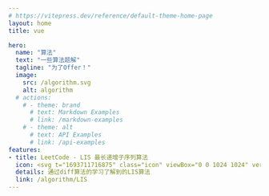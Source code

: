 ```yaml
---
# https://vitepress.dev/reference/default-theme-home-page
layout: home
title: vue

hero:
  name: "算法"
  text: "一些算法题解"
  tagline: "为了Offer！"
  image:
    src: /algorithm.svg
    alt: algorithm
  # actions:
    # - theme: brand
      # text: Markdown Examples
      # link: /markdown-examples
    # - theme: alt
      # text: API Examples
      # link: /api-examples
features:
- title: LeetCode - LIS 最长递增子序列算法
  icon: <svg t="1693711716875" class="icon" viewBox="0 0 1024 1024" version="1.1" xmlns="http://www.w3.org/2000/svg" p-id="21015" width="200" height="200"><path d="M672.855 942.085L115.144 832.584V289.592l557.711 95.913z" fill="#5CB9FF" p-id="21016"></path><path d="M672.855 960a17.869 17.869 0 0 1-3.45-0.333L111.692 850.156a17.91 17.91 0 0 1-14.46-17.577V289.592a17.905 17.905 0 0 1 20.947-17.653l557.711 95.913a17.91 17.91 0 0 1 14.879 17.653V942.09A17.92 17.92 0 0 1 672.855 960zM133.053 817.843L654.945 920.32V400.599l-521.892-89.748v506.992z" fill="" p-id="21017"></path><path d="M902.441 666.189L672.855 942.085v-556.58L908.856 160.83z" fill="#FF5757" p-id="21018"></path><path d="M672.85 960a17.915 17.915 0 0 1-17.905-17.91V385.505a17.9 17.9 0 0 1 5.56-12.974l236.007-224.676a17.91 17.91 0 0 1 30.264 13.2l-6.42 505.36a17.93 17.93 0 0 1-4.142 11.222L686.633 953.54A17.915 17.915 0 0 1 672.85 960z m17.92-566.82v499.38l193.838-232.956 5.801-456.483-199.64 190.06z m211.666 273.004h0.051-0.051z" fill="" p-id="21019"></path><path d="M672.855 385.505l-557.711-95.913L398.97 81.915l509.885 78.914z" fill="#FFDD50" p-id="21020"></path><path d="M672.855 403.415a17.818 17.818 0 0 1-3.031-0.261l-557.716-95.908a17.92 17.92 0 0 1-7.542-32.107L388.393 67.456a17.9 17.9 0 0 1 13.317-3.246l509.89 78.92a17.905 17.905 0 0 1 9.61 30.674l-236 224.67a17.92 17.92 0 0 1-12.355 4.941z m-513.04-124.314l507.213 87.225 203.11-193.362-466.574-72.213-243.748 178.35z" fill="" p-id="21021"></path><path d="M672.855 588.943c-1.055 0-2.12-0.097-3.174-0.286l-557.712-100.44a17.915 17.915 0 0 1 6.35-35.256l548.361 98.76 227.19-232.73a17.92 17.92 0 0 1 25.641 25.022l-233.83 239.529a17.925 17.925 0 0 1-12.826 5.401z" fill="" p-id="21022"></path><path d="M672.855 774.467c-1.1 0-2.207-0.103-3.313-0.313L111.831 669.19a17.91 17.91 0 1 1 6.625-35.205l547.738 103.091L891.213 483.4a17.91 17.91 0 0 1 26.798 23.777L686.259 768.445a17.92 17.92 0 0 1-13.404 6.022z" fill="" p-id="21023"></path><path d="M301.046 886.994a17.915 17.915 0 0 1-17.91-17.91V321.562a17.913 17.913 0 0 1 7.23-14.377L574.197 96.307a17.92 17.92 0 0 1 21.36 28.76l-276.602 205.5v538.517a17.91 17.91 0 0 1-17.91 17.91z" fill="" p-id="21024"></path><path d="M486.953 923.5a17.915 17.915 0 0 1-17.91-17.91V353.53a17.903 17.903 0 0 1 7.127-14.3l283.827-214.072a17.915 17.915 0 0 1 21.571 28.606L504.863 362.46v543.13a17.915 17.915 0 0 1-17.91 17.91z" fill="" p-id="21025"></path><path d="M757.555 858.21a17.915 17.915 0 0 1-17.91-17.91V320.24l-533.063-81.843a17.91 17.91 0 1 1 5.437-35.41l548.255 84.173a17.91 17.91 0 0 1 15.191 17.705v535.43a17.91 17.91 0 0 1-17.91 17.914z" fill="" p-id="21026"></path><path d="M832.307 768.384a17.915 17.915 0 0 1-17.91-17.91V249.042L301.373 169a17.91 17.91 0 0 1-14.935-20.46 17.894 17.894 0 0 1 20.46-14.935l528.174 82.407a17.915 17.915 0 0 1 15.15 17.695v516.761a17.92 17.92 0 0 1-17.915 17.915z" fill="" p-id="21027"></path></svg>
  details: 通过diff算法的学习了解到的LIS算法
  link: /algorithm/LIS
---
```

<script setup>
      import { useRoute } from "vitepress";
      const { path } = useRoute();
      if(path === '/algorithm/' || path === '/algorithm/index.html') {
     	document.documentElement.style.setProperty('--c-orange', '\#ff7707');
        document.documentElement.style.setProperty('--c-orange-dark', '#ff7707');
        document.documentElement.style.setProperty('--c-orange-light', '\#f68b32');
        document.documentElement.style.setProperty('--vp-home-hero-name-background', '-webkit-linear-gradient(120deg, #ff7707 30%, #809aff)');
        document.documentElement.style.setProperty('--vp-home-hero-image-background-image', 'linear-gradient(-45deg, #ff7707 50%, #809aff 50%);');
        document.documentElement.style.setProperty('--vp-home-hero-image-filter', 'blur(72px)');
        document.documentElement.style.setProperty('--vp-button-brand-border', 'var(--c-orange-light)');
        document.documentElement.style.setProperty('--vp-button-brand-text', '#FFF');
        document.documentElement.style.setProperty('--vp-button-brand-bg', 'var(--c-orange)');
        document.documentElement.style.setProperty('--vp-button-brand-hover-border', 'var(--c-orange-light)');
        document.documentElement.style.setProperty('--vp-button-brand-hover-text', '#FFF');
        document.documentElement.style.setProperty('--vp-button-brand-hover-bg', 'var(--c-orange-light)');
        document.documentElement.style.setProperty('--vp-button-brand-active-border', 'var(--c-orange-light)');
        document.documentElement.style.setProperty('--vp-button-brand-active-text', '#FFF');
        document.documentElement.style.setProperty('--vp-button-brand-active-bg', 'var(--vp-button-brand-bg)');
        document.documentElement.style.setProperty('--vp-c-brand', 'var(--c-orange)');
        document.documentElement.style.setProperty('--vp-home-hero-name-color', 'transparent');
      }
</script>


